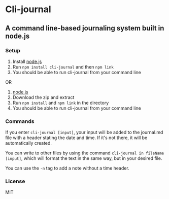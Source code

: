 # Cli-journal
## A command line-based journaling system built in node.js

### Setup
1. Install [node.js](https://nodejs.org/en/download/)
2. Run `npm install cli-journal` and then `npm link`
3. You should be able to run cli-journal from your command line

OR

1. [node.js](https://nodejs.org/en/download/)
2. Download the zip and extract
3. Run `npm install` and `npm link` in the directory
4. You should be able to run cli-journal from your command line

### Commands
If you enter `cli-journal [input]`, your input will be added to the journal.md file with a header stating the date and time. If it's not there, it will be automatically created.

You can write to other files by using the command `cli-journal in fileName [input]`, which will format the text in the same way, but in your desired file.

You can use the `-n` tag to add a note without a time header.

### License
MIT